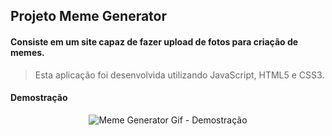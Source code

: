 ## Projeto Meme Generator

#### Consiste em um site capaz de fazer upload de fotos para criação de memes.
> Esta aplicação foi desenvolvida utilizando JavaScript, HTML5 e CSS3.

#### Demostração
<p align="center">
  <img src="https://github.com/guilherme-ac-fernandes/trybe-projetos/blob/main/meme-generator/meme-generator.gif" alt="Meme Generator Gif - Demostração"/>
</p>
